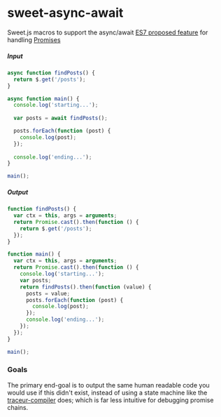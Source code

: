 sweet-async-await
=================

Sweet.js macros to support the async/await [ES7 proposed feature](https://github.com/lukehoban/ecmascript-asyncawait) for handling [Promises](https://www.promisejs.org/)


##### Input
```javascript
async function findPosts() {
  return $.get('/posts');
}

async function main() {
  console.log('starting...');
  
  var posts = await findPosts();

  posts.forEach(function (post) {
    console.log(post);
  });
  
  console.log('ending...');
}

main();
```
##### Output
```javascript
function findPosts() {
  var ctx = this, args = arguments;
  return Promise.cast().then(function () {
    return $.get('/posts');
  });
}

function main() {
  var ctx = this, args = arguments;
  return Promise.cast().then(function () {
    console.log('starting...');
    var posts;
    return findPosts().then(function (value) {
      posts = value;
      posts.forEach(function (post) {
        console.log(post);
      });
      console.log('ending...');
    });
  });
}

main();
```
### Goals
The primary end-goal is to output the same human readable code you would use if this didn't exist, instead of using a state machine like the [traceur-compiler](https://github.com/google/traceur-compiler) does; which is far less intuitive for debugging promise chains.
